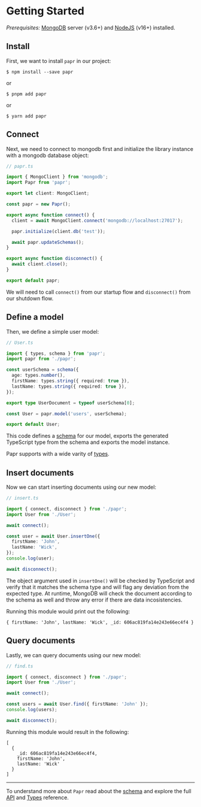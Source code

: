 # Getting Started

_Prerequisites:_ [MongoDB](https://www.mongodb.com/) server (v3.6+) and [NodeJS](https://nodejs.org/) (v16+) installed.

## Install

First, we want to install `papr` in our project:

```
$ npm install --save papr
```

or

```
$ pnpm add papr
```

or

```
$ yarn add papr
```

## Connect

Next, we need to connect to mongodb first and initialize the library instance with a mongodb database object:

```ts
// papr.ts

import { MongoClient } from 'mongodb';
import Papr from 'papr';

export let client: MongoClient;

const papr = new Papr();

export async function connect() {
  client = await MongoClient.connect('mongodb://localhost:27017');

  papr.initialize(client.db('test'));

  await papr.updateSchemas();
}

export async function disconnect() {
  await client.close();
}

export default papr;
```

We will need to call `connect()` from our startup flow and `disconnect()` from our shutdown flow.

## Define a model

Then, we define a simple user model:

```ts
// User.ts

import { types, schema } from 'papr';
import papr from './papr';

const userSchema = schema({
  age: types.number(),
  firstName: types.string({ required: true }),
  lastName: types.string({ required: true }),
});

export type UserDocument = typeof userSchema[0];

const User = papr.model('users', userSchema);

export default User;
```

This code defines a [schema](api/schema.md) for our model, exports the generated TypeScript type from the schema and exports the model instance.

Papr supports with a wide varity of [types](api/types.md).

## Insert documents

Now we can start inserting documents using our new model:

```ts
// insert.ts

import { connect, disconnect } from './papr';
import User from './User';

await connect();

const user = await User.insertOne({
  firstName: 'John',
  lastName: 'Wick',
});
console.log(user);

await disconnect();
```

The object argument used in `insertOne()` will be checked by TypeScript and verify that it matches the schema type and will flag any deviation from the expected type. At runtime, MongoDB will check the document according to the schema as well and throw any error if there are data incosistencies.

Running this module would print out the following:

```
{ firstName: 'John', lastName: 'Wick', _id: 606ac819fa14e243e66ec4f4 }
```

## Query documents

Lastly, we can query documents using our new model:

```ts
// find.ts

import { connect, disconnect } from './papr';
import User from './User';

await connect();

const users = await User.find({ firstName: 'John' });
console.log(users);

await disconnect();
```

Running this module would result in the following:

```
[
  {
    _id: 606ac819fa14e243e66ec4f4,
    firstName: 'John',
    lastName: 'Wick'
  }
]
```

---

To understand more about `Papr` read about the [schema](schema.md) and explore the full [API](api/papr.md) and [Types](api/types.md) reference.
